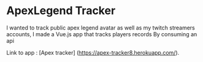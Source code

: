 # ApexLegend Tracker

I wanted to track public apex legend avatar as well as my twitch streamers accounts, I made a Vue.js app that tracks players records 
By consuming an api

Link to app : [Apex tracker] (https://apex-tracker8.herokuapp.com/).
